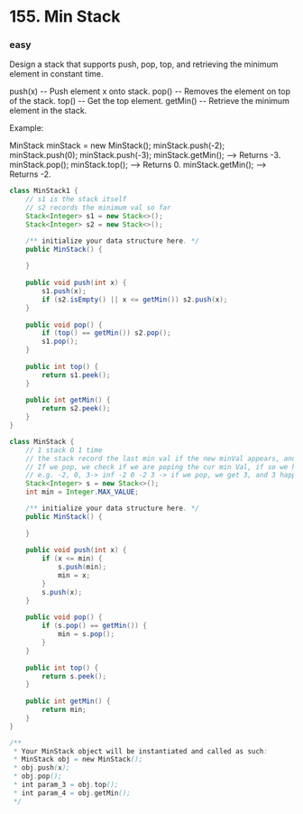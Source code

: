 # 155. Min Stack
### easy
Design a stack that supports push, pop, top, and retrieving the minimum element in constant time.

push(x) -- Push element x onto stack.
pop() -- Removes the element on top of the stack.
top() -- Get the top element.
getMin() -- Retrieve the minimum element in the stack.
 

Example:

MinStack minStack = new MinStack();
minStack.push(-2);
minStack.push(0);
minStack.push(-3);
minStack.getMin();   --> Returns -3.
minStack.pop();
minStack.top();      --> Returns 0.
minStack.getMin();   --> Returns -2.
 



```Java
class MinStack1 {
    // s1 is the stack itself
    // s2 records the minimum val so far
    Stack<Integer> s1 = new Stack<>();
    Stack<Integer> s2 = new Stack<>();

    /** initialize your data structure here. */
    public MinStack() {
        
    }
    
    public void push(int x) {
        s1.push(x);
        if (s2.isEmpty() || x <= getMin()) s2.push(x);
    }
    
    public void pop() {
        if (top() == getMin()) s2.pop();
        s1.pop();
    }
    
    public int top() {
        return s1.peek();
    }
    
    public int getMin() {
        return s2.peek();
    }
}

class MinStack {
    // 1 stack O 1 time 
    // the stack record the last min val if the new minVal appears, and push the cur val.
    // If we pop, we check if we are poping the cur min Val, if so we have to pop twice, and change the cur minVal
    // e.g. -2, 0, 3-> inf -2 0 -2 3 -> if we pop, we get 3, and 3 happens to be the curMin, and we pop again to retrieve the last minVal.
    Stack<Integer> s = new Stack<>();
    int min = Integer.MAX_VALUE;

    /** initialize your data structure here. */
    public MinStack() {
        
    }
    
    public void push(int x) {
        if (x <= min) {
            s.push(min);
            min = x;
        }
        s.push(x);
    }
    
    public void pop() {
        if (s.pop() == getMin()) {
            min = s.pop();
        }        
    }
    
    public int top() {
        return s.peek();
    }
    
    public int getMin() {
        return min;
    }
}

/**
 * Your MinStack object will be instantiated and called as such:
 * MinStack obj = new MinStack();
 * obj.push(x);
 * obj.pop();
 * int param_3 = obj.top();
 * int param_4 = obj.getMin();
 */
```